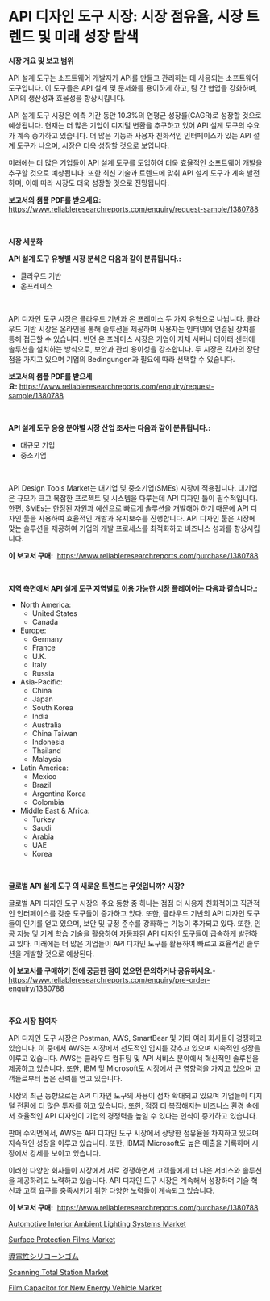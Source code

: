 <p><h1>API 디자인 도구 시장: 시장 점유율, 시장 트렌드 및 미래 성장 탐색</h1></p><p><strong>시장 개요 및 보고 범위</strong></p>
<p><p>API 설계 도구는 소프트웨어 개발자가 API를 만들고 관리하는 데 사용되는 소프트웨어 도구입니다. 이 도구들은 API 설계 및 문서화를 용이하게 하고, 팀 간 협업을 강화하며, API의 생산성과 효율성을 향상시킵니다.</p><p>API 설계 도구 시장은 예측 기간 동안 10.3%의 연평균 성장률(CAGR)로 성장할 것으로 예상됩니다. 현재는 더 많은 기업이 디지털 변환을 추구하고 있어 API 설계 도구의 수요가 계속 증가하고 있습니다. 더 많은 기능과 사용자 친화적인 인터페이스가 있는 API 설계 도구가 나오며, 시장은 더욱 성장할 것으로 보입니다.</p><p>미래에는 더 많은 기업들이 API 설계 도구를 도입하여 더욱 효율적인 소프트웨어 개발을 추구할 것으로 예상됩니다. 또한 최신 기술과 트렌드에 맞춰 API 설계 도구가 계속 발전하며, 이에 따라 시장도 더욱 성장할 것으로 전망됩니다.</p></p>
<p><strong>보고서의 샘플 PDF를 받으세요:</strong> <a href="https://www.reliableresearchreports.com/enquiry/request-sample/1380788">https://www.reliableresearchreports.com/enquiry/request-sample/1380788</a></p>
<p>&nbsp;</p>
<p><strong>시장 세분화</strong></p>
<p><strong>API 설계 도구 유형별 시장 분석은 다음과 같이 분류됩니다.:</strong></p>
<p><ul><li>클라우드 기반</li><li>온프레미스</li></ul></p>
<p>&nbsp;</p>
<p><p>API 디자인 도구 시장은 클라우드 기반과 온 프레미스 두 가지 유형으로 나뉩니다. 클라우드 기반 시장은 온라인을 통해 솔루션을 제공하며 사용자는 인터넷에 연결된 장치를 통해 접근할 수 있습니다. 반면 온 프레미스 시장은 기업이 자체 서버나 데이터 센터에 솔루션을 설치하는 방식으로, 보안과 관리 용이성을 강조합니다. 두 시장은 각자의 장단점을 가지고 있으며 기업의 Bedingungen과 필요에 따라 선택할 수 있습니다.</p></p>
<p><strong>보고서의 샘플 PDF를 받으세요:</strong>&nbsp;<a href="https://www.reliableresearchreports.com/enquiry/request-sample/1380788">https://www.reliableresearchreports.com/enquiry/request-sample/1380788</a></p>
<p>&nbsp;</p>
<p><strong> API 설계 도구 응용 분야별 시장 산업 조사는 다음과 같이 분류됩니다.:</strong></p>
<p><ul><li>대규모 기업</li><li>중소기업</li></ul></p>
<p>&nbsp;</p>
<p><p>API Design Tools Market는 대기업 및 중소기업(SMEs) 시장에 적용됩니다. 대기업은 규모가 크고 복잡한 프로젝트 및 시스템을 다루는데 API 디자인 툴이 필수적입니다. 한편, SMEs는 한정된 자원과 예산으로 빠르게 솔루션을 개발해야 하기 때문에 API 디자인 툴을 사용하여 효율적인 개발과 유지보수를 진행합니다. API 디자인 툴은 시장에 맞는 솔루션을 제공하여 기업의 개발 프로세스를 최적화하고 비즈니스 성과를 향상시킵니다.</p></p>
<p><strong>이 보고서 구매:</strong>&nbsp; <a href="https://www.reliableresearchreports.com/purchase/1380788">https://www.reliableresearchreports.com/purchase/1380788</a></p>
<p>&nbsp;</p>
<p><strong>지역 측면에서 API 설계 도구 지역별로 이용 가능한 시장 플레이어는 다음과 같습니다.:</strong></p>
<p><ul>
    <li>
        North America:
        <ul>
            <li>United States</li>
            <li>Canada</li>
        </ul>
    </li>
    <li>
        Europe:
        <ul>
            <li>Germany</li>
            <li>France</li>
            <li>U.K.</li>
            <li>Italy</li>
            <li>Russia</li>
        </ul>
    </li>
    <li>
        Asia-Pacific:
        <ul>
            <li>China</li>
            <li>Japan</li>
            <li>South Korea</li>
            <li>India</li>
            <li>Australia</li>
            <li>China Taiwan</li>
            <li>Indonesia</li>
            <li>Thailand</li>
            <li>Malaysia</li>
        </ul>
    </li>
    <li>
        Latin America:
        <ul>
            <li>Mexico</li>
            <li>Brazil</li>
            <li>Argentina Korea</li>
            <li>Colombia</li>
        </ul>
    </li>
    <li>
        Middle East & Africa:
        <ul>
            <li>Turkey</li>
            <li>Saudi</li>
            <li>Arabia</li>
            <li>UAE</li>
            <li>Korea</li>
        </ul>
    </li>
    </ul></p>
<p>&nbsp;</p>
<p><strong>글로벌 API 설계 도구 의 새로운 트렌드는 무엇입니까? 시장?</strong></p>
<p><p>글로벌 API 디자인 도구 시장의 주요 동향 중 하나는 점점 더 사용자 친화적이고 직관적인 인터페이스를 갖춘 도구들이 증가하고 있다. 또한, 클라우드 기반의 API 디자인 도구들이 인기를 얻고 있으며, 보안 및 규정 준수를 강화하는 기능이 추가되고 있다. 또한, 인공 지능 및 기계 학습 기술을 활용하여 자동화된 API 디자인 도구들이 급속하게 발전하고 있다. 미래에는 더 많은 기업들이 API 디자인 도구를 활용하여 빠르고 효율적인 솔루션을 개발할 것으로 예상된다.</p></p>
<p><strong>이 보고서를 구매하기 전에 궁금한 점이 있으면 문의하거나 공유하세요.</strong>- <a href="https://www.reliableresearchreports.com/enquiry/pre-order-enquiry/1380788">https://www.reliableresearchreports.com/enquiry/pre-order-enquiry/1380788</a></p>
<p>&nbsp;</p>
<p><strong>주요 시장 참여자</strong></p>
<p><p>API 디자인 도구 시장은 Postman, AWS, SmartBear 및 기타 여러 회사들이 경쟁하고 있습니다. 이 중에서 AWS는 시장에서 선도적인 입지를 갖추고 있으며 지속적인 성장을 이루고 있습니다. AWS는 클라우드 컴퓨팅 및 API 서비스 분야에서 혁신적인 솔루션을 제공하고 있습니다. 또한, IBM 및 Microsoft도 시장에서 큰 영향력을 가지고 있으며 고객들로부터 높은 신뢰를 얻고 있습니다.</p><p>시장의 최근 동향으로는 API 디자인 도구의 사용이 점차 확대되고 있으며 기업들이 디지털 전환에 더 많은 투자를 하고 있습니다. 또한, 점점 더 복잡해지는 비즈니스 환경 속에서 효율적인 API 디자인이 기업의 경쟁력을 높일 수 있다는 인식이 증가하고 있습니다.</p><p>판매 수익면에서, AWS는 API 디자인 도구 시장에서 상당한 점유율을 차지하고 있으며 지속적인 성장을 이루고 있습니다. 또한, IBM과 Microsoft도 높은 매출을 기록하며 시장에서 강세를 보이고 있습니다.</p><p>이러한 다양한 회사들이 시장에서 서로 경쟁하면서 고객들에게 더 나은 서비스와 솔루션을 제공하려고 노력하고 있습니다. API 디자인 도구 시장은 계속해서 성장하며 기술 혁신과 고객 요구를 충족시키기 위한 다양한 노력들이 계속되고 있습니다.</p></p>
<p><strong>이 보고서 구매:</strong>&nbsp;&nbsp;<a href="https://www.reliableresearchreports.com/purchase/1380788">https://www.reliableresearchreports.com/purchase/1380788</a></p>
<p><p><a href="https://issuu.com/reportprime-2/docs/automotive-interior-ambient-lighting-systems-marke">Automotive Interior Ambient Lighting Systems Market</a></p><p><a href="https://sulfuric-clavicle-d39.notion.site/Surface-Protection-Films-Market-Challenges-Opportunities-and-Growth-Drivers-and-Major-Market-Play-45af2fd95c234377a8a20d34c7085537">Surface Protection Films Market</a></p><p><a href="https://github.com/hilmi-2a/Market-Research-Report-List-1/blob/main/541704512936.md">導電性シリコーンゴム</a></p><p><a href="https://view.publitas.com/reportprime-1/global-scanning-total-station-market-size-and-market-trends-insights-and-projections-from-2024-to-2031/">Scanning Total Station Market</a></p><p><a href="https://github.com/castoriffic/Market-Research-Report-List-3/blob/main/film-capacitor-for-new-energy-vehicle-market.md">Film Capacitor for New Energy Vehicle Market</a></p></p>

